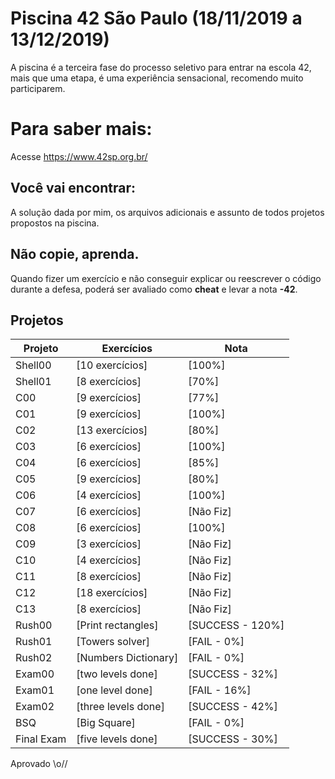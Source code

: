 # Piscina 42 São Paulo (18/11/2019 a 13/12/2019)
A piscina é a terceira fase do processo seletivo para entrar na escola 42, mais que uma etapa, é uma experiência sensacional, recomendo muito participarem.
# Para saber mais:
Acesse https://www.42sp.org.br/
## Você vai encontrar:
A solução dada por mim, os arquivos adicionais e assunto de todos projetos propostos na piscina.
## Não copie, aprenda.
Quando fizer um exercício e não conseguir explicar ou reescrever o código durante a defesa, poderá ser avaliado como **cheat** e levar a nota **-42**.

## Projetos
| Projeto		| Exercícios				| Nota				|
|---------------|---------------------------|-------------------|
| Shell00       | [10 exercícios]           | [100%]            |
| Shell01       | [8 exercícios]            | [70%]             |
| C00           | [9 exercícios]            | [77%]             |
| C01           | [9 exercícios]            | [100%]            |
| C02           | [13 exercícios]           | [80%]             |
| C03           | [6 exercícios]            | [100%]            |
| C04           | [6 exercícios]            | [85%]             |
| C05           | [9 exercícios]            | [80%]             |
| C06           | [4 exercícios]            | [100%]            |
| C07           | [6 exercícios]            | [Não Fiz]         |
| C08           | [6 exercícios]            | [100%]            |
| C09           | [3 exercícios]            | [Não Fiz]         |
| C10           | [4 exercícios]            | [Não Fiz]         |
| C11           | [8 exercícios]            | [Não Fiz]         |
| C12           | [18 exercícios]           | [Não Fiz]         |
| C13           | [8 exercícios]            | [Não Fiz]         |
| Rush00        | [Print rectangles]       	| [SUCCESS - 120%]	|
| Rush01        | [Towers solver]          	| [FAIL - 0%]       |
| Rush02        | [Numbers Dictionary]     	| [FAIL - 0%]       |
| Exam00        | [two levels done]         | [SUCCESS - 32%]   |
| Exam01        | [one level done]         	| [FAIL - 16%]      |
| Exam02        | [three levels done]       | [SUCCESS - 42%]   |
| BSQ           | [Big Square]              | [FAIL - 0%]       |
| Final Exam    | [five levels done]        | [SUCCESS - 30%]   |

Aprovado \\o//